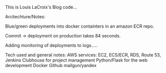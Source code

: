 This is Louis LaCroix's Blog code...

Arcitechture/Notes:

Blue/green deployments into docker containters in an amazon ECR repo.

Commit -> deployment on production takes 84 seconds.

Adding monitoring of deployments to logs.....

Tech used and general notes:
AWS services: EC2, ECS/ECR, RDS, Route 53, 
Jenkins
Clubhouse for project management
Python/Flask for the web development
Docker
Github
mailgun/yandex

